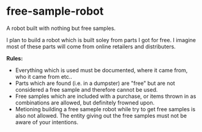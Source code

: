 free-sample-robot
=================

A robot built with nothing but free samples.

I plan to build a robot which is built soley from parts I got for free. I imagine most of these parts will come from online retailers and distributers.

**Rules:**

 - Everything which is used must be documented, where it came from, who it came from etc..
 - Parts which are found (i.e. in a dumpster) are "free" but are not considered a free sample and therefore cannot be used.
 - Free samples which are included with a purchase, or items thrown in as combinations are allowed, but definitely frowned upon.
 - Metioning building a free sameple robot while try to get free samples is also not allowed. The entity giving out the free samples must not be aware of your intentions.

